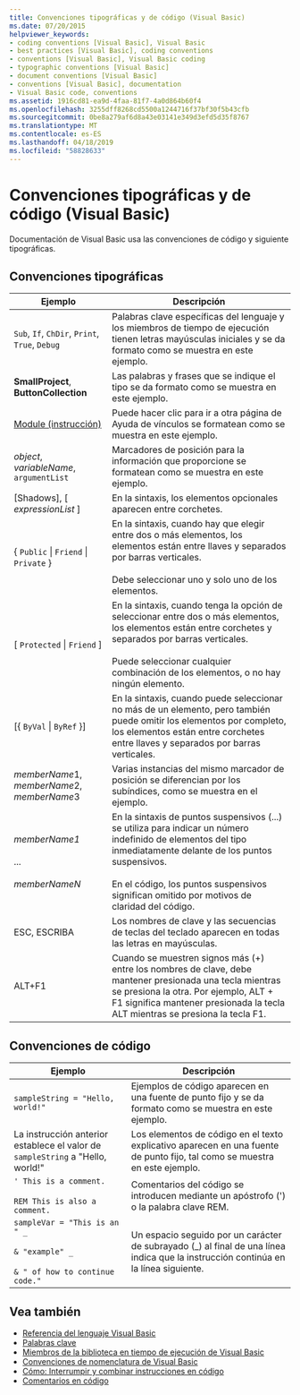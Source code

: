 ```yaml
---
title: Convenciones tipográficas y de código (Visual Basic)
ms.date: 07/20/2015
helpviewer_keywords:
- coding conventions [Visual Basic], Visual Basic
- best practices [Visual Basic], coding conventions
- conventions [Visual Basic], Visual Basic coding
- typographic conventions [Visual Basic]
- document conventions [Visual Basic]
- conventions [Visual Basic], documentation
- Visual Basic code, conventions
ms.assetid: 1916cd81-ea9d-4faa-81f7-4a0d864b60f4
ms.openlocfilehash: 3255dff8268cd5500a1244716f37bf30f5b43cfb
ms.sourcegitcommit: 0be8a279af6d8a43e03141e349d3efd5d35f8767
ms.translationtype: MT
ms.contentlocale: es-ES
ms.lasthandoff: 04/18/2019
ms.locfileid: "58828633"
---
```

# <a name="typographic-and-code-conventions-visual-basic"></a>Convenciones tipográficas y de código (Visual Basic)
Documentación de Visual Basic usa las convenciones de código y siguiente tipográficas.  
  
## <a name="typographic-conventions"></a>Convenciones tipográficas  
  
|Ejemplo|Descripción|  
|-------------|-----------------|  
|`Sub`, `If`, `ChDir`, `Print`, `True`, `Debug`|Palabras clave específicas del lenguaje y los miembros de tiempo de ejecución tienen letras mayúsculas iniciales y se da formato como se muestra en este ejemplo.|  
|**SmallProject**, **ButtonCollection**|Las palabras y frases que se indique el tipo se da formato como se muestra en este ejemplo.|  
|[Module (instrucción)](../../visual-basic/language-reference/statements/module-statement.md)|Puede hacer clic para ir a otra página de Ayuda de vínculos se formatean como se muestra en este ejemplo.|  
|*object*, *variableName*, `argumentList`|Marcadores de posición para la información que proporcione se formatean como se muestra en este ejemplo.|  
|[Shadows], [ *expressionList* ]|En la sintaxis, los elementos opcionales aparecen entre corchetes.|  
|{ `Public` &#124; `Friend` &#124; `Private` }|En la sintaxis, cuando hay que elegir entre dos o más elementos, los elementos están entre llaves y separados por barras verticales.<br /><br /> Debe seleccionar uno y solo uno de los elementos.|  
|[ `Protected` &#124; `Friend` ]|En la sintaxis, cuando tenga la opción de seleccionar entre dos o más elementos, los elementos están entre corchetes y separados por barras verticales.<br /><br /> Puede seleccionar cualquier combinación de los elementos, o no hay ningún elemento.|  
|[{ `ByVal` &#124; `ByRef` }]|En la sintaxis, cuando puede seleccionar no más de un elemento, pero también puede omitir los elementos por completo, los elementos están entre corchetes entre llaves y separados por barras verticales.|  
|*memberName*1, *memberName*2, *memberName*3|Varias instancias del mismo marcador de posición se diferencian por los subíndices, como se muestra en el ejemplo.|  
|*memberName1*<br /><br /> ...<br /><br /> *memberNameN*|En la sintaxis de puntos suspensivos (...) se utiliza para indicar un número indefinido de elementos del tipo inmediatamente delante de los puntos suspensivos.<br /><br /> En el código, los puntos suspensivos significan omitido por motivos de claridad del código.|  
|ESC, ESCRIBA|Los nombres de clave y las secuencias de teclas del teclado aparecen en todas las letras en mayúsculas.|  
|ALT+F1|Cuando se muestren signos más (+) entre los nombres de clave, debe mantener presionada una tecla mientras se presiona la otra. Por ejemplo, ALT + F1 significa mantener presionada la tecla ALT mientras se presiona la tecla F1.|  
  
## <a name="code-conventions"></a>Convenciones de código  
  
|Ejemplo|Descripción|  
|-------------|-----------------|  
|`sampleString = "Hello, world!"`|Ejemplos de código aparecen en una fuente de punto fijo y se da formato como se muestra en este ejemplo.|  
|La instrucción anterior establece el valor de `sampleString` a "Hello, world!"|Los elementos de código en el texto explicativo aparecen en una fuente de punto fijo, tal como se muestra en este ejemplo.|  
|`' This is a comment.`<br /><br /> `REM This is also a comment.`|Comentarios del código se introducen mediante un apóstrofo (') o la palabra clave REM.|  
|`sampleVar = "This is an " _`<br /><br /> `& "example" _`<br /><br /> `& " of how to continue code."`|Un espacio seguido por un carácter de subrayado (_) al final de una línea indica que la instrucción continúa en la línea siguiente.|  
  
## <a name="see-also"></a>Vea también

- [Referencia del lenguaje Visual Basic](../../visual-basic/language-reference/index.md)
- [Palabras clave](../../visual-basic/language-reference/keywords/index.md)
- [Miembros de la biblioteca en tiempo de ejecución de Visual Basic](../../visual-basic/language-reference/runtime-library-members.md)
- [Convenciones de nomenclatura de Visual Basic](../../visual-basic/programming-guide/program-structure/naming-conventions.md)
- [Cómo: Interrumpir y combinar instrucciones en código](../../visual-basic/programming-guide/program-structure/how-to-break-and-combine-statements-in-code.md)
- [Comentarios en código](../../visual-basic/programming-guide/program-structure/comments-in-code.md)

